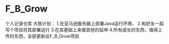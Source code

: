 # F_B_Grow
个人记录仓库
  大致计划：
    1.在亚马逊服务器上部署Java运行环境，
    2.和好友一起写个项目将其部署运行
    3.在其基础上来做其他的延申
    4.所有成长的东西，值得上传的东西，全部更新此F_B_Grow项目
